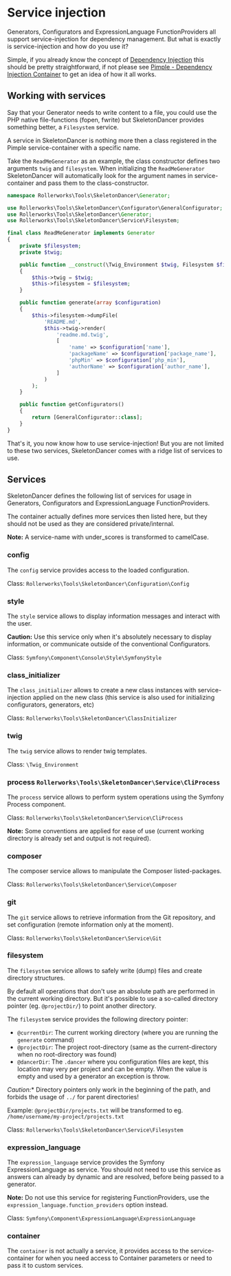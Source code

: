 # Service injection

Generators, Configurators and ExpressionLanguage FunctionProviders all support
service-injection for dependency management.
But what is exactly is service-injection and how do you use it?

Simple, if you already know the concept of [Dependency Injection](https://en.wikipedia.org/wiki/Dependency_injection)
this should be pretty straightforward, if not please see [Pimple - Dependency Injection Container](http://pimple.sensiolabs.org/)
to get an idea of how it all works.

## Working with services

Say that your Generator needs to write content to a file, you could use the PHP native file-functions (fopen, fwrite)
but SkeletonDancer provides something better, a `Filesystem` service.

A service in SkeletonDancer is nothing more then a class registered in the Pimple service-container with a specific name.

Take the `ReadMeGenerator` as an example, the class constructor defines two
arguments `twig` and `filesystem`. When initializing the `ReadMeGenerator` SkeletonDancer will automatically
look for the argument names in service-container and pass them to the class-constructor.

```php
namespace Rollerworks\Tools\SkeletonDancer\Generator;

use Rollerworks\Tools\SkeletonDancer\Configurator\GeneralConfigurator;
use Rollerworks\Tools\SkeletonDancer\Generator;
use Rollerworks\Tools\SkeletonDancer\Service\Filesystem;

final class ReadMeGenerator implements Generator
{
    private $filesystem;
    private $twig;

    public function __construct(\Twig_Environment $twig, Filesystem $filesystem)
    {
        $this->twig = $twig;
        $this->filesystem = $filesystem;
    }

    public function generate(array $configuration)
    {
        $this->filesystem->dumpFile(
            'README.md',
            $this->twig->render(
                'readme.md.twig',
                [
                    'name' => $configuration['name'],
                    'packageName' => $configuration['package_name'],
                    'phpMin' => $configuration['php_min'],
                    'authorName' => $configuration['author_name'],
                ]
            )
        );
    }

    public function getConfigurators()
    {
        return [GeneralConfigurator::class];
    }
}
```

That's it, you now know how to use service-injection!
But you are not limited to these two services, SkeletonDancer comes with a ridge list
of services to use.

## Services

SkeletonDancer defines the following list of services for usage in Generators, Configurators and
ExpressionLanguage FunctionProviders.

The container actually defines more services then listed here, but they should not
be used as they are considered private/internal.

**Note:** A service-name with under_scores is transformed to camelCase.

### config

The `config` service provides access to the loaded configuration.

Class: `Rollerworks\Tools\SkeletonDancer\Configuration\Config`

### style

The `style` service allows to display information messages and interact with the user.

**Caution:** Use this service only when it's absolutely necessary to display information,
or communicate outside of the conventional Configurators.

Class: `Symfony\Component\Console\Style\SymfonyStyle`

### class_initializer

The `class_initializer` allows to create a new class instances with service-injection
applied on the new class (this service is also used for initializing configurators, generators, etc)

Class: `Rollerworks\Tools\SkeletonDancer\ClassInitializer`

### twig

The `twig` service allows to render twig templates.

Class: `\Twig_Environment`

### process `Rollerworks\Tools\SkeletonDancer\Service\CliProcess`

The `process` service allows to perform system operations
using the Symfony Process component.

Class: `Rollerworks\Tools\SkeletonDancer\Service\CliProcess`

**Note:** Some conventions are applied for ease of use
(current working directory is already set and output is not required).

### composer

The composer service allows to manipulate the Composer listed-packages.

Class: `Rollerworks\Tools\SkeletonDancer\Service\Composer`

### git

The `git` service allows to retrieve information from the Git repository,
and set configuration (remote information only at the moment).

Class: `Rollerworks\Tools\SkeletonDancer\Service\Git`

### filesystem

The `filesystem` service allows to safely write (dump) files and create
directory structures.

By default all operations that don't use an absolute path are performed in the current working directory.
But it's possible to use a so-called directory pointer (eg. `@projectDir/`) to point another directory.

The `filesystem` service provides the following directory pointer:

* `@currentDir`: The current working directory (where you are running the `generate` command)
* `@projectDir`: The project root-directory (same as the current-directory when no root-directory was found)
* `@dancerDir`:  The `.dancer` where you configuration files are kept, this location may very per project and can be empty.
 When the value is empty and used by a generator an exception is throw.

*Caution:** Directory pointers only work in the beginning of the path,
and forbids the usage of `../` for parent directories!

Example: `@projectDir/projects.txt` will be transformed to eg. `/home/username/my-project/projects.txt`

Class: `Rollerworks\Tools\SkeletonDancer\Service\Filesystem`

### expression_language

The `expression_language` service provides the Symfony ExpressionLanguage as service.
You should not need to use this service as answers can already by dynamic and are resolved,
before being passed to a generator.

**Note:** Do not use this service for registering FunctionProviders,
use the `expression_language.function_providers` option instead.

Class: `Symfony\Component\ExpressionLanguage\ExpressionLanguage`

### container

The `container` is not actually a service, it provides access to the service-container
for when you need access to Container parameters or need to pass it to custom services.
